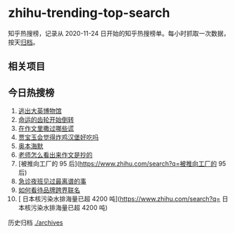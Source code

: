 # zhihu-trending-top-search

知乎热搜榜，记录从 2020-11-24
日开始的知乎热搜榜单。每小时抓取一次数据，按天[归档](./archives)。

## 相关项目

## 今日热搜榜

<!-- BEGIN -->
<!-- 最后更新时间 Wed Sep 06 2023 04:07:40 GMT+0800 (China Standard Time) -->

1. [逃出大英博物馆](https://www.zhihu.com/search?q=逃出大英博物馆)
1. [命运的齿轮开始倒转](https://www.zhihu.com/search?q=命运的齿轮开始倒转)
1. [在作文里撒过哪些谎](https://www.zhihu.com/search?q=在作文里撒过哪些谎)
1. [贾宝玉会觉得炸鸡汉堡好吃吗](https://www.zhihu.com/search?q=贾宝玉会觉得炸鸡汉堡好吃吗)
1. [奥本海默](https://www.zhihu.com/search?q=奥本海默)
1. [老师怎么看出来作文是抄的](https://www.zhihu.com/search?q=老师怎么看出来作文是抄的)
1. [被推向工厂的 95 后](https://www.zhihu.com/search?q=被推向工厂的 95 后)
1. [急诊夜班见过最离谱的事](https://www.zhihu.com/search?q=急诊夜班见过最离谱的事)
1. [如何看待品牌跨界联名](https://www.zhihu.com/search?q=如何看待品牌跨界联名)
1. [	日本核污染水排海量已超 4200
   吨](https://www.zhihu.com/search?q=	日本核污染水排海量已超 4200 吨)

<!-- END -->

历史归档 [./archives](./archives)
